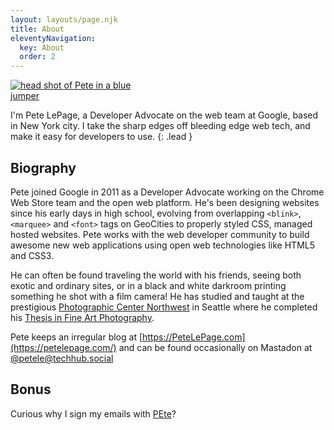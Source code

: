 ```yaml
---
layout: layouts/page.njk
title: About
eleventyNavigation:
  key: About
  order: 2
---
```


<a href="/img/headshot.jpg"><img src="/img/headshot.jpg"
  alt="head shot of Pete in a blue jumper"
  class="rounded float-start me-4 mb-4"
  style="max-width: 200px"></a>

I'm Pete LePage, a Developer Advocate on the web team at Google, based in
New York city. I take the sharp edges off bleeding edge web tech, and make
it easy for developers to use. {: .lead }

<div class="clearfix"></div>

## Biography

Pete joined Google in 2011 as a Developer Advocate working on the Chrome Web
Store team and the open web platform. He's been designing websites since his
early days in high school, evolving from overlapping `<blink>`, `<marquee>`
and `<font>` tags on GeoCities to properly styled CSS, managed hosted
websites. Pete works with the web developer community to build awesome
new web applications using open web technologies like HTML5 and CSS3.

He can often be found traveling the world with his friends, seeing both
exotic and ordinary sites, or in a black and white darkroom printing
something he shot with a film camera!  He has studied and taught at the
prestigious [Photographic Center Northwest](https://pcnw.org/) in Seattle where he completed his [Thesis in Fine Art Photography](https://bbpphoto.com).

Pete keeps an irregular blog at [https://PeteLePage.com](https://petelepage.com/)
and can be found occasionally on Mastadon at [@petele@techhub.social](https://techhub.social/@petele)

## Bonus

Curious why I sign my emails with [PEte](/blog/2010/05/pete/)?
